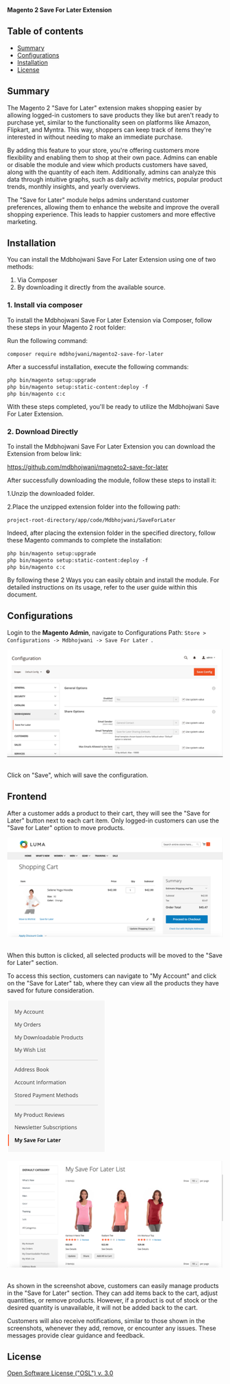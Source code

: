 <strong>Magento 2 Save For Later Extension</strong> 

## Table of contents

- [Summary](#summary)
- [Configurations](#configurations)
- [Installation](#installation)
- [License](#license)

## Summary

The Magento 2 "Save for Later" extension makes shopping easier by allowing logged-in customers to save products they like but aren't ready to purchase yet, similar to the functionality seen on platforms like Amazon, Flipkart, and Myntra. This way, shoppers can keep track of items they're interested in without needing to make an immediate purchase.

By adding this feature to your store, you're offering customers more flexibility and enabling them to shop at their own pace. Admins can enable or disable the module and view which products customers have saved, along with the quantity of each item. Additionally, admins can analyze this data through intuitive graphs, such as daily activity metrics, popular product trends, monthly insights, and yearly overviews.

The "Save for Later" module helps admins understand customer preferences, allowing them to enhance the website and improve the overall shopping experience. This leads to happier customers and more effective marketing.

## Installation

You can install the Mdbhojwani Save For Later Extension using one of two methods:
 1. Via Composer 
 2. By downloading it directly from the available source.
 
### 1. Install via composer

To install the Mdbhojwani Save For Later Extension via Composer, follow these steps in  your Magento 2 root folder:

Run the following command:
```shell
composer require mdbhojwani/magento2-save-for-later
```
After a successful installation, execute the following commands:

```shell
php bin/magento setup:upgrade
php bin/magento setup:static-content:deploy -f
php bin/magento c:c
```

With these steps completed, you'll be ready to utilize the Mdbhojwani Save For Later Extension.

### 2. Download Directly

To install the Mdbhojwani Save For Later Extension you can download the Extension from below link:

https://github.com/mdbhojwani/magneto2-save-for-later

After successfully downloading the module, follow these steps to install it:

1.Unzip the downloaded folder.

2.Place the unzipped extension folder into the following path:

```shell
project-root-directory/app/code/Mdbhojwani/SaveForLater
```

Indeed, after placing the extension folder in the specified directory, follow these Magento commands to complete the installation:
```shell
php bin/magento setup:upgrade
php bin/magento setup:static-content:deploy -f
php bin/magento c:c
```

By following these 2 Ways you can easily obtain and install the module. For detailed instructions on its usage, refer to the user guide within this document.


## Configurations

Login to the **Magento Admin**, navigate to Configurations
Path: `Store > Configurations -> Mdbhojwani -> Save For Later `.

<div>
    <img src="./media/1.png" alt="Admin Configurations">
</div><br/>

Click on "Save", which will save the configuration.


## Frontend 

After a customer adds a product to their cart, they will see the "Save for Later" button next to each cart item. Only logged-in customers can use the "Save for Later" option to move products.

<div>
    <img src="./media/2.png" alt="Save For Later Button">
</div><br/>

When this button is clicked, all selected products will be moved to the "Save for Later" section.

To access this section, customers can navigate to "My Account" and click on the "Save for Later" tab, where they can view all the products they have saved for future consideration.

<div>
    <img src="./media/3.png" alt="Save For Later Section">
</div><br/>

<div>
    <img src="./media/4.png" alt="Save For Later Section">
</div><br/>

As shown in the screenshot above, customers can easily manage products in the "Save for Later" section. They can add items back to the cart, adjust quantities, or remove products. However, if a product is out of stock or the desired quantity is unavailable, it will not be added back to the cart.

Customers will also receive notifications, similar to those shown in the screenshots, whenever they add, remove, or encounter any issues. These messages provide clear guidance and feedback.


## License

[Open Software License ("OSL") v. 3.0](https://opensource.org/license/osl-3-0-php)
